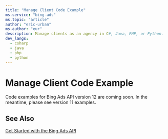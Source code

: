 ```yaml
---
title: "Manage Client Code Example"
ms.service: "bing-ads"
ms.topic: "article"
author: "eric-urban"
ms.author: "eur"
description: Manage clients as an agency in C#, Java, PHP, or Python.
dev_langs:
  - csharp
  - java
  - php
  - python
---
```

# Manage Client Code Example
Code examples for Bing Ads API version 12 are coming soon. In the meantime, please see version 11 examples.

## See Also
[Get Started with the Bing Ads API](get-started.md)  

